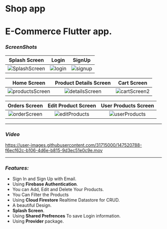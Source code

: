 # Shop app

# E-Commerce Flutter app.

### _ScreenShots_
  Splash Screen                 |   Login        |  SignUp
:-------------------------:|:-------------------------:|:-------------------------:
![SplashScreen](https://user-images.githubusercontent.com/31715000/147515608-ed317009-926c-40b4-a659-00f3786d7461.png)|![login](https://user-images.githubusercontent.com/31715000/147515649-ec24c2ba-87a7-4a03-9bbf-9ca04cda2d6c.png)|![signup](https://user-images.githubusercontent.com/31715000/147515628-617c6e02-61ce-49ca-a79d-51645886da9e.png)

  Home Screen                 |   Product Details Screen        |  Cart Screen
:-------------------------:|:-------------------------:|:-------------------------:
![productsScreen](https://user-images.githubusercontent.com/31715000/147515328-aba5b49b-e4d7-4b03-8a64-f15730b3b4e0.png)|![detailsScreen](https://user-images.githubusercontent.com/31715000/147515357-2b6ce9df-a303-489e-b7cc-005fa5cb5a8a.png)|![cartScreen2](https://user-images.githubusercontent.com/31715000/147516388-8e92e498-9e65-426d-b6d0-d823fcaecd08.png)

  Orders Screen                 |   Edit Product Screen        |  User Products Screen
:-------------------------:|:-------------------------:|:-------------------------:
![orderScreen](https://user-images.githubusercontent.com/31715000/147515751-04ab9b7a-a1cc-469a-ae10-ab81a5db4c42.png)|![editProducts](https://user-images.githubusercontent.com/31715000/147515754-d5bfa7dd-90c6-47d7-b77e-7ac6f18b225b.png)|![userProducts](https://user-images.githubusercontent.com/31715000/147515758-9cbc4b40-4c10-430b-8a73-a9ccfa495c29.png)
----------------

### _Video_
https://user-images.githubusercontent.com/31715000/147520788-f6ecf62c-b106-4d6e-b815-9d3ec51e0c9e.mov

--------------------------

### _Features:_
* Sign In and Sign Up with Email.
* Using **Firebase Authentication**.
* You can Add, Edit and Delete Your Products.
* You Can Filter the Products
* Using **Cloud Firestore** Realtime Datastore for CRUD.
* A beautiful Design.
* **Splash Screen**.
* Using **Shared Prefrences** To save Login information.
* Using **Provider** package.